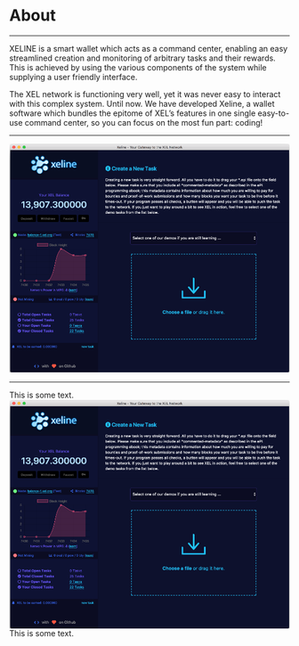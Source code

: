 <!-- TITLE: About Exline -->
<!-- SUBTITLE: A quick summary of About Exline -->

# About
-----

XELINE is a smart wallet which acts as a command center, enabling an easy streamlined creation and monitoring of arbitrary tasks and their rewards. This is achieved by using the various components of the system while supplying a user friendly interface.  

The XEL network is functioning very well, yet it was never easy to interact with this complex system. Until now. We have developed Xeline, a wallet software which bundles the epitome of XEL’s features in one single easy-to-use command center, so you can focus on the most fun part: coding!

-----

<img src="/uploads/xeline/xeline-1.png" alt="drawing" width="600"/>

-----
<p>This is some text. <img src="/uploads/xeline/xeline-1.png" alt="xeline" align="middle"> This is some text.</p>

